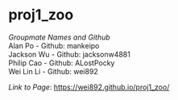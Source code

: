 # proj1_zoo

*Groupmate Names and Github*  
Alan Po - Github: mankeipo  
Jackson Wu - Github: jacksonw4881  
Philip Cao - Github: ALostPocky  
Wei Lin Li - Github: wei892

*Link to Page*: 
https://wei892.github.io/proj1_zoo/